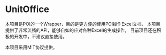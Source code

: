 # UnitOffice

本项目是POI的一个Wrapper，目的是更方便的使用POI操作Excel文档，
本项目提供了非常流畅的API，能够自如的应对各种Excel的生成操作，
目前项目还在积极的开发中，不建议直接使用。

本项目采用MIT协议提供。